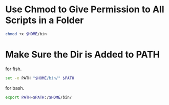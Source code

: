 # Use Chmod to Give Permission to All Scripts in a Folder

```sh
chmod +x $HOME/bin
```

# Make Sure the Dir is Added to PATH

for fish.
```sh
set -x PATH "$HOME/bin/" $PATH
```

for bash.
```sh
export PATH=$PATH:/$HOME/bin/
```
